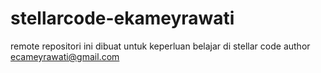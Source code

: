 # stellarcode-ekameyrawati
remote repositori ini dibuat untuk keperluan belajar di stellar code
author ecameyrawati@gmail.com

